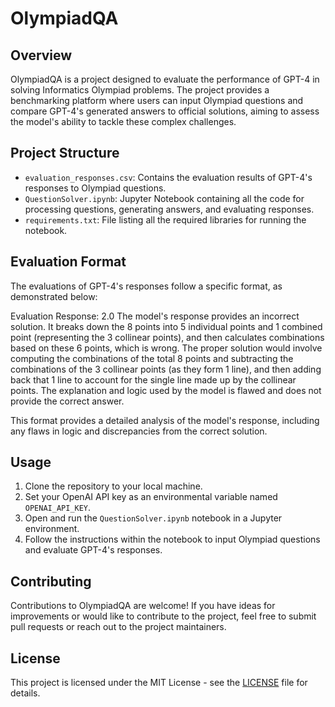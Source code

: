 # OlympiadQA

## Overview
OlympiadQA is a project designed to evaluate the performance of GPT-4 in solving Informatics Olympiad problems. The project provides a benchmarking platform where users can input Olympiad questions and compare GPT-4's generated answers to official solutions, aiming to assess the model's ability to tackle these complex challenges.

## Project Structure
- `evaluation_responses.csv`: Contains the evaluation results of GPT-4's responses to Olympiad questions.
- `QuestionSolver.ipynb`: Jupyter Notebook containing all the code for processing questions, generating answers, and evaluating responses.
- `requirements.txt`: File listing all the required libraries for running the notebook.

## Evaluation Format
The evaluations of GPT-4's responses follow a specific format, as demonstrated below:

Evaluation Response: 2.0
The model's response provides an incorrect solution. It breaks down the 8 points into 5 individual points and 1 combined point (representing the 3 collinear points), and then calculates combinations based on these 6 points, which is wrong. The proper solution would involve computing the combinations of the total 8 points and subtracting the combinations of the 3 collinear points (as they form 1 line), and then adding back that 1 line to account for the single line made up by the collinear points. The explanation and logic used by the model is flawed and does not provide the correct answer.


This format provides a detailed analysis of the model's response, including any flaws in logic and discrepancies from the correct solution.

## Usage
1. Clone the repository to your local machine.
2. Set your OpenAI API key as an environmental variable named `OPENAI_API_KEY`.
3. Open and run the `QuestionSolver.ipynb` notebook in a Jupyter environment.
4. Follow the instructions within the notebook to input Olympiad questions and evaluate GPT-4's responses.

## Contributing
Contributions to OlympiadQA are welcome! If you have ideas for improvements or would like to contribute to the project, feel free to submit pull requests or reach out to the project maintainers.

## License
This project is licensed under the MIT License - see the [LICENSE](LICENSE) file for details.
